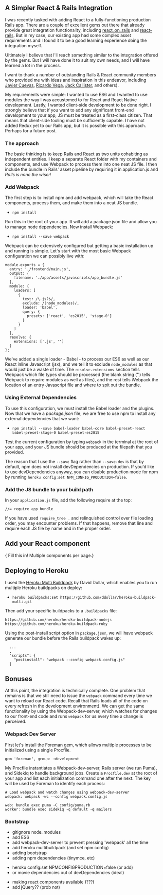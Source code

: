 ## A Simpler React & Rails Integration

I was recently tasked with adding React to a fully-functioning production Rails app. There are a couple of excellent gems out there that already provide great integration functionality, including [react_on_rails](https://github.com/shakacode/react_on_rails) and [react-rails](https://github.com/reactjs/react-rails). But in my case, our existing app had some complex asset requirements and I found it to be a good learning experience doing the integration myself.

Ultimately I believe that I'll reach something similar to the integration offered by the gems. But I will have done it to suit my own needs, and I will have learned a lot in the process.

I want to thank a number of outstanding Rails & React community members who provided me with ideas and inspiration in this endeavor, including [Javier Cuevas](https://twitter.com/javier_dev), [Ricardo Vega](https://twitter.com/bigardone), [Jack Callister](https://twitter.com/jarsbe), and others).

My requirements were simple: I wanted to use ES6 and I wanted to use modules the way I was accustomed to for React and React Native development. Lastly, I wanted client-side development to be done right. I strongly believe that if you want to add any significant front-end development to your app, JS must be treated as a first-class citizen. That means that client-side tooling must be sufficiently capable. I have not added Redux yet to our Rails app, but it is possible with this approach. Perhaps for a future post.

### The approach

The basic thinking is to keep Rails and React as two units cohabiting as independent entities. I keep a separate React folder with my containers and components, and use Webpack to process them into one neat JS file. I then include the bundle in Rails' asset pipeline by requiring it in application.js and *Rails is none the wiser*!

### Add Webpack

The first step is to install npm and add webpack, which will take the React components, process them, and make them into a neat JS bundle.

* ```npm install```

Run this in the root of your app. It will add a package.json file and allow you to manage node dependencies. Now install Webpack:

* ```npm install --save webpack```

Webpack can be extensively configured but getting a basic installation up and running is simple. Let's start with the most basic Webpack configuration we can possibly live with:

```
module.exports = {
  entry: './frontend/main.js',
  output: {
    filename: './app/assets/javascripts/app_bundle.js'
  },
  module: {
    loaders: [
      {
        test: /\.js?$/,
        exclude: /(node_modules)/,
        loader: 'babel',
        query: {
          presets: ['react', 'es2015', 'stage-0']
        }
      }
    ]
  },
  resolve: {
    extensions: ['.js', '']
  }
};
```

We've added a single loader - Babel - to process our ES6 as well as our React inline Javascript (jsx), and we tell it to exclude `node_modules` as that would just be a waste of time. The `resolve.extensions` section tells Webpack which file types should be processed (the blank string ('') tells Webpack to require modules as well as files), and the rest tells Webpack the location of an entry Javascript file and where to spit out the bundle.

### Using External Dependencies

To use this configuration, we must install the Babel loader and the plugins. Now that we have a *package.json* file, we are free to use npm to install any external dependencies that we want:

* ```npm install --save babel-loader babel-core babel-preset-react babel-preset-stage-0 babel-preset-es2015```

Test the current configuration by typing `webpack` in the terminal at the root of your app, and your JS bundle should be produced at the filepath that you provided.

The reason that I use the `--save` flag rather than `--save-dev` is that by default, npm does not install devDependencies on production. If you'd like to use devDependencies anyway, you can disable production mode for npm by running `heroku config:set NPM_CONFIG_PRODUCTION=false`.

### Add the JS bundle to your build path

In your `application.js` file, add the following require at the top:

```
//= require app_bundle
```
If you have used `require_tree .` and relinquished control over file loading order, you may encounter problems. If that happens, remove that line and require each JS file by name and in the proper order.

## Add your React component

{ Fill this in! Multiple components per page.}

## Deploying to Heroku

I used the [Heroku Multi Buildpack](https://github.com/ddollar/heroku-buildpack-multi) by David Dollar, which enables you to run multiple Heroku buildpacks on deploy:

* `heroku buildpacks:set https://github.com/ddollar/heroku-buildpack-multi.git`

Then add your specific buildpacks to a `.buildpacks` file:
```
https://github.com/heroku/heroku-buildpack-nodejs
https://github.com/heroku/heroku-buildpack-ruby
```

Using the post-install script option in `package.json`, we will have webpack generate our bundle before the Rails buildpack wakes up:

```
  ...
  ,
  "scripts": {
    "postinstall": "webpack --config webpack.config.js"
  }

```



## Bonuses

At this point, the integration is technically complete. One problem that remains is that we still need to issue the `webpack` command every time we want to reload our React code. Recall that Rails loads all of the code on every refresh in the development environment). We can get the same functionality by using the Webpack-dev-server, which watches for changes to our front-end code and runs `webpack` for us every time a change is perceived.

### Webpack Dev Server

First let's install the Foreman gem, which allows multiple processes to be initialized using a single Procfile.

```
gem 'foreman', group: :development
```

My Procfile instantiates a Webpack-dev-server, Rails server (we run Puma), and Sidekiq to handle background jobs. Create a `Procfile.dev` at the root of your app and list each initialization command one after the next. The key will be used by Foreman to identify each process:

```
# Load webpack and watch changes using webpack-dev-server
webpack: webpack -wc --config webpack.config.js

web: bundle exec puma -C config/puma.rb
worker: bundle exec sidekiq -q default -q mailers
```

### Bootstrap


* gitignore node_modules
* add ES6
* add webpack-dev-server to prevent pressing 'webpack' all the time
* add heroku multibuildpack  (and set npm config)
* adding bootstrap
* adding npm dependencies (tinymce, etc)
- heroku config:set NPMCONFIGPRODUCTION=false   (or add)
- or movie dependencies out of devDependencies (ideal)
* making react components available (???)
* add jQuery?? (prob not)
